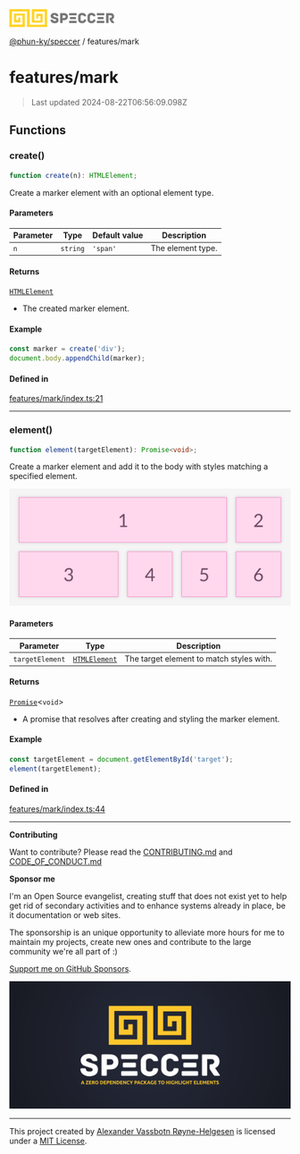 <div>
  <img alt="SPECCER logo" src="https://raw.githubusercontent.com/phun-ky/speccer/main/public/logo-speccer-horizontal-colored-package.svg?raw=true" style="max-height:32px;" />
</div>

[@phun-ky/speccer](../README.md) / features/mark

# features/mark

> Last updated 2024-08-22T06:56:09.098Z

## Functions

### create()

```ts
function create(n): HTMLElement;
```

Create a marker element with an optional element type.

#### Parameters

| Parameter | Type     | Default value | Description       |
| --------- | -------- | ------------- | ----------------- |
| `n`       | `string` | `'span'`      | The element type. |

#### Returns

[`HTMLElement`](https://developer.mozilla.org/docs/Web/API/HTMLElement)

- The created marker element.

#### Example

```typescript
const marker = create('div');
document.body.appendChild(marker);
```

#### Defined in

[features/mark/index.ts:21](https://github.com/phun-ky/speccer/blob/main/src/features/mark/index.ts#L21)

---

### element()

```ts
function element(targetElement): Promise<void>;
```

Create a marker element and add it to the body with styles matching a specified element.

![mark](https://github.com/phun-ky/speccer/blob/main/public/mark.png?raw=true)

#### Parameters

| Parameter       | Type                                                                    | Description                              |
| --------------- | ----------------------------------------------------------------------- | ---------------------------------------- |
| `targetElement` | [`HTMLElement`](https://developer.mozilla.org/docs/Web/API/HTMLElement) | The target element to match styles with. |

#### Returns

[`Promise`](https://developer.mozilla.org/docs/Web/JavaScript/Reference/Global_Objects/Promise)\<`void`>

- A promise that resolves after creating and styling the marker element.

#### Example

```typescript
const targetElement = document.getElementById('target');
element(targetElement);
```

#### Defined in

[features/mark/index.ts:44](https://github.com/phun-ky/speccer/blob/main/src/features/mark/index.ts#L44)

---

**Contributing**

Want to contribute? Please read the [CONTRIBUTING.md](https://github.com/phun-ky/speccer/blob/main/CONTRIBUTING.md) and [CODE_OF_CONDUCT.md](https://github.com/phun-ky/speccer/blob/main/CODE_OF_CONDUCT.md)

**Sponsor me**

I'm an Open Source evangelist, creating stuff that does not exist yet to help get rid of secondary activities and to enhance systems already in place, be it documentation or web sites.

The sponsorship is an unique opportunity to alleviate more hours for me to maintain my projects, create new ones and contribute to the large community we're all part of :)

[Support me on GitHub Sponsors](https://github.com/sponsors/phun-ky).

![Speccer banner, with logo and slogan: A zero dependency package to highlight elements](https://github.com/phun-ky/speccer/blob/main/public/speccer-banner.png?raw=true)

---

This project created by [Alexander Vassbotn Røyne-Helgesen](http://phun-ky.net) is licensed under a [MIT License](https://choosealicense.com/licenses/mit/).
